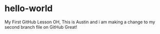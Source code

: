 # hello-world
My First GitHub Lesson
OH, This is Austin and i am making a change to my second branch file on GitHub Great!
